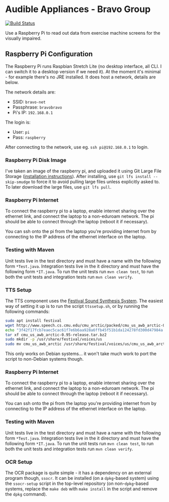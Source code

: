 # Audible Appliances - Bravo Group

[![Build Status](https://travis-ci.org/odnh/AudibleAppliances.svg?branch=master)](https://travis-ci.org/odnh/AudibleAppliances)

Use a Raspberry Pi to read out data from exercise machine screens for the visually impaired.

## Raspberry Pi Configuration

The Raspberry Pi runs Raspbian Stretch Lite (no desktop interface, all CLI. I can switch it to a desktop version if we need it). At the moment it's minimal - for example there's no JRE installed. It does host a network, details are below.

The network details are:

- SSID: `bravo-net`
- Passphrase: `bravobravo`
- Pi's IP: `192.168.0.1`

The login is:

- User: `pi`
- Pass: `raspberry`

After connecting to the network, use eg. `ssh pi@192.168.0.1` to login.

### Raspberry Pi Disk Image

I've taken an image of the raspberry pi, and uploaded it using Git Large File Storage ([installation instructions](https://github.com/git-lfs/git-lfs/wiki/Installation)). After installing, use `git lfs install --skip-smudge` to force it to avoid pulling large files unless explicitly asked to.
To later download the large files, use `git lfs pull`.

### Raspberry Pi Internet

To connect the raspberry pi to a laptop, enable internet sharing over the ethernet link, and connect the laptop to a non-eduroam network. The pi should be able to connect through the laptop (reboot it if necessary).

You can ssh onto the pi from the laptop you're providing internet from by connecting to the IP address of the ethernet interface on the laptop.

### Testing with Maven
Unit tests live in the test directory and must have a name with the following form `*Test.java`. Integration tests live in the it directory and must have the following form `*IT.java`.
To run the unit tests run `mvn clean test`, to run both the unit tests and integration tests run `mvn clean verify`.

### TTS Setup

The TTS component uses the [Festival Sound Synthesis System](http://www.cstr.ed.ac.uk/projects/festival/). The easiest way of setting it up is to run the script `ttssetup.sh`, or by running the following commands:

```bash
sudo apt install festival
wget http://www.speech.cs.cmu.edu/cmu_arctic/packed/cmu_us_awb_arctic-0.95-release.tar.bz2
echo "3f42f17fcb7eaec5cac61f7e6b6aa928a6ffb45f51b1da124278fd300d47984a  cmu_us_awb_arctic-0.95-release.tar.bz2" | sha256sum -c -
tar xf cmu_us_awb_arctic-0.95-release.tar.bz2
sudo mkdir -p /usr/share/festival/voices/us
sudo mv cmu_us_awb_arctic /usr/share/festival/voices/us/cmu_us_awb_arctic_clunits
```

This only works on Debian systems... it won't take much work to port the script to non-Debian systems though.

### Raspberry Pi Internet

To connect the raspberry pi to a laptop, enable internet sharing over the ethernet link, and connect the laptop to a non-eduroam network. The pi should be able to connect through the laptop (reboot it if necessary).

You can ssh onto the pi from the laptop you're providing internet from by connecting to the IP address of the ethernet interface on the laptop.

### Testing with Maven
Unit tests live in the test directory and must have a name with the following form `*Test.java`. Integration tests live in the it directory and must have the following form `*IT.java`.
To run the unit tests run `mvn clean test`, to run both the unit tests and integration tests run `mvn clean verify`.

### OCR Setup

The OCR package is quite simple - it has a dependency on an external program though, `ssocr`. It can be installed (on a `dpkg`-based system) using the `ssocr-setup` script in the top-level repository (on non-`dpkg`-based systems, replace the `make deb` with `make install` in the script and remove the `dpkg` command).

